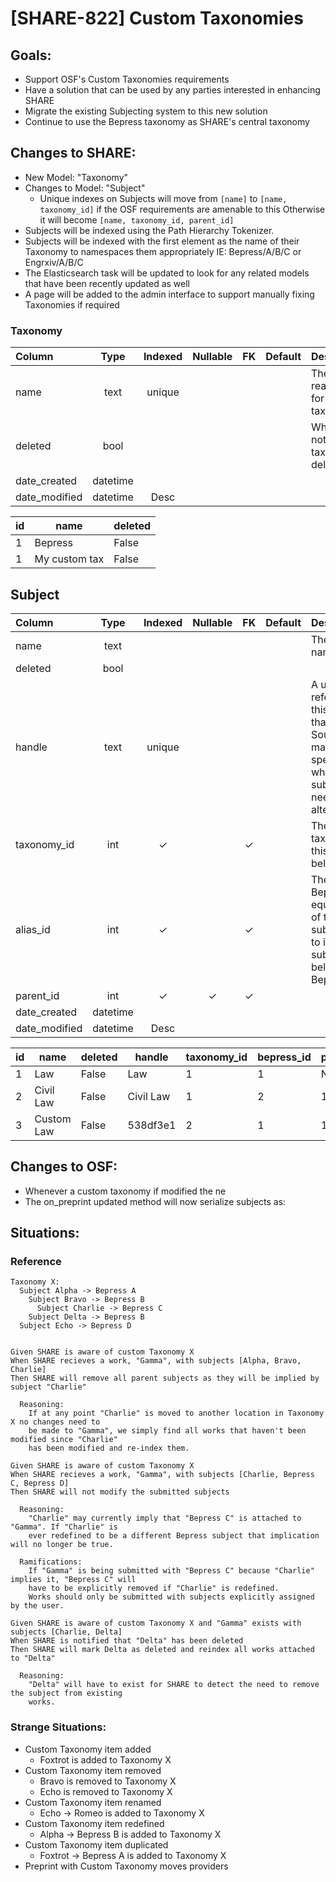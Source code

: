 # [SHARE-822] Custom Taxonomies


## Goals:
   - Support OSF's Custom Taxonomies requirements
   - Have a solution that can be used by any parties interested in enhancing SHARE
   - Migrate the existing Subjecting system to this new solution
   - Continue to use the Bepress taxonomy as SHARE's central taxonomy


## Changes to SHARE:
  - New Model: "Taxonomy"
  - Changes to Model: "Subject"
    - Unique indexes on Subjects will move from `[name]` to `[name, taxonomy_id]` if the OSF requirements are amenable to this
      Otherwise it will become `[name, taxonomy_id, parent_id]`
  - Subjects will be indexed using the Path Hierarchy Tokenizer.
  - Subjects will be indexed with the first element as the name of their Taxonomy to namespaces them appropriately
    IE: Bepress/A/B/C or Engrxiv/A/B/C
  - The Elasticsearch task will be updated to look for any related models that have been recently updated as well
  - A page will be added to the admin interface to support manually fixing Taxonomies if required

### Taxonomy

| Column        |   Type   | Indexed | Nullable | FK  | Default | Description                                    |
| :------------ | :------: | :-----: | :------: | :-: | :-----: | :--------------------------------------------- |
| name          |   text   | unique  |          |     |         | The human readable name for this taxonomy      |
| deleted       |   bool   |         |          |     |         | Whether or not this taxonomy is deleted/usable |
| date_created  | datetime |         |          |     |         |                                                |
| date_modified | datetime |  Desc   |          |     |         |                                                |

| id  | name          | deleted |
| --- | ------------- | ------- |
| 1   | Bepress       | False   |
| 1   | My custom tax | False   |

## Subject

| Column        |   Type   | Indexed | Nullable | FK  | Default | Description                                                                                        |
| :------------ | :------: | :-----: | :------: | :-: | :-----: | :------------------------------------------------------------------------------------------------- |
| name          |   text   |         |          |     |         | The subject name                                                                                   |
| deleted       |   bool   |         |          |     |         |                                                                                                    |
| handle        |   text   | unique  |          |     |         | A unique refence to this subject that Sources may use to specify which subject needs to be altered |
| taxonomy_id   |   int    |    ✓    |          |  ✓  |         | The taxonomy this subject belongs to                                                               |
| alias_id      |   int    |    ✓    |          |  ✓  |         | The Bepress equivalent of this subject. Set to id if this subject belongs to Bepress.              |
| parent_id     |   int    |    ✓    |    ✓     |  ✓  |         |                                                                                                    |
| date_created  | datetime |         |          |     |         |                                                                                                    |
| date_modified | datetime |  Desc   |          |     |         |                                                                                                    |

| id  | name       | deleted | handle    | taxonomy_id | bepress_id | parent_id |
| --- | ---------- | ------- | --------- | ----------- | ---------- | --------- |
| 1   | Law        | False   | Law       | 1           | 1          | NULL      |
| 2   | Civil Law  | False   | Civil Law | 1           | 2          | 1         |
| 3   | Custom Law | False   | 538df3e1  | 2           | 1          | 1         |

## Changes to OSF: 
  - Whenever a custom taxonomy if modified the ne
  - The on_preprint updated method will now serialize subjects as:

## Situations:

### Reference
```
Taxonomy X:
  Subject Alpha -> Bepress A
    Subject Bravo -> Bepress B
      Subject Charlie -> Bepress C
    Subject Delta -> Bepress B
  Subject Echo -> Bepress D


Given SHARE is aware of custom Taxonomy X
When SHARE recieves a work, "Gamma", with subjects [Alpha, Bravo, Charlie]
Then SHARE will remove all parent subjects as they will be implied by subject "Charlie"

  Reasoning:
    If at any point "Charlie" is moved to another location in Taxonomy X no changes need to
    be made to "Gamma", we simply find all works that haven't been modified since "Charlie"
    has been modified and re-index them.

Given SHARE is aware of custom Taxonomy X
When SHARE recieves a work, "Gamma", with subjects [Charlie, Bepress C, Bepress D]
Then SHARE will not modify the submitted subjects

  Reasoning:
    "Charlie" may currently imply that "Bepress C" is attached to "Gamma". If "Charlie" is
    ever redefined to be a different Bepress subject that implication will no longer be true.

  Ramifications:
    If "Gamma" is being submitted with "Bepress C" because "Charlie" implies it, "Bepress C" will
    have to be explicitly removed if "Charlie" is redefined.
    Works should only be submitted with subjects explicitly assigned by the user.

Given SHARE is aware of custom Taxonomy X and "Gamma" exists with subjects [Charlie, Delta]
When SHARE is notified that "Delta" has been deleted
Then SHARE will mark Delta as deleted and reindex all works attached to "Delta"

  Reasoning:
    "Delta" will have to exist for SHARE to detect the need to remove the subject from existing
    works.
 ```
### Strange Situations:
  - Custom Taxonomy item added
    - Foxtrot is added to Taxonomy X
  - Custom Taxonomy item removed
    - Bravo is removed to Taxonomy X
    - Echo is removed to Taxonomy X
  - Custom Taxonomy item renamed
    - Echo -> Romeo is added to Taxonomy X
  - Custom Taxonomy item redefined
    - Alpha -> Bepress B is added to Taxonomy X
  - Custom Taxonomy item duplicated
    - Foxtrot -> Bepress A is added to Taxonomy X
  - Preprint with Custom Taxonomy moves providers
